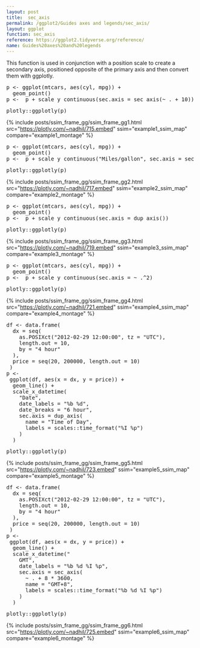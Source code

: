 ```yaml
---
layout: post
title:  sec_axis
permalink: /ggplot2/Guides axes and legends/sec_axis/
layout: ggplot
function: sec_axis
reference: https://ggplot2.tidyverse.org/reference/
name: Guides%20axes%20and%20legends
---
```


This function is used in conjunction with a position scale to create a secondary axis, positioned opposite of the primary axis and then convert them with ggplotly.








<pre class="mcode">
p <- ggplot(mtcars, aes(cyl, mpg)) +
  geom_point()
p <-  p + scale_y_continuous(sec.axis = sec_axis(~ . + 10))
</pre>


<pre class="mcode">
plotly::ggplotly(p)
</pre>

{% include posts/ssim_frame_gg/ssim_frame_gg1.html src="https://plotly.com/~nadhil/715.embed" ssim="example1_ssim_map" compare="example1_montage" %}







<pre class="mcode">
p <- ggplot(mtcars, aes(cyl, mpg)) +
  geom_point()
p <-  p + scale_y_continuous("Miles/gallon", sec.axis = sec_axis(~ . + 10, name = derive()))
</pre>


<pre class="mcode">
plotly::ggplotly(p)
</pre>

{% include posts/ssim_frame_gg/ssim_frame_gg2.html src="https://plotly.com/~nadhil/717.embed" ssim="example2_ssim_map" compare="example2_montage" %}







<pre class="mcode">
p <- ggplot(mtcars, aes(cyl, mpg)) +
  geom_point()
p <-  p + scale_y_continuous(sec.axis = dup_axis())
</pre>


<pre class="mcode">
plotly::ggplotly(p)
</pre>

{% include posts/ssim_frame_gg/ssim_frame_gg3.html src="https://plotly.com/~nadhil/719.embed" ssim="example3_ssim_map" compare="example3_montage" %}







<pre class="mcode">
p <- ggplot(mtcars, aes(cyl, mpg)) +
  geom_point()
p <-  p + scale_y_continuous(sec.axis = ~ .^2)
</pre>


<pre class="mcode">
plotly::ggplotly(p)
</pre>

{% include posts/ssim_frame_gg/ssim_frame_gg4.html src="https://plotly.com/~nadhil/721.embed" ssim="example4_ssim_map" compare="example4_montage" %}







<pre class="mcode">
df <- data.frame(
  dx = seq(
    as.POSIXct("2012-02-29 12:00:00", tz = "UTC"),
    length.out = 10,
    by = "4 hour"
  ),
  price = seq(20, 200000, length.out = 10)
 )
p <-    
 ggplot(df, aes(x = dx, y = price)) +
  geom_line() +
  scale_x_datetime(
    "Date",
    date_labels = "%b %d",
    date_breaks = "6 hour",
    sec.axis = dup_axis(
      name = "Time of Day",
      labels = scales::time_format("%I %p")
    )
  )
</pre>


<pre class="mcode">
plotly::ggplotly(p)
</pre>

{% include posts/ssim_frame_gg/ssim_frame_gg5.html src="https://plotly.com/~nadhil/723.embed" ssim="example5_ssim_map" compare="example5_montage" %}







<pre class="mcode">
df <- data.frame(
  dx = seq(
    as.POSIXct("2012-02-29 12:00:00", tz = "UTC"),
    length.out = 10,
    by = "4 hour"
  ),
  price = seq(20, 200000, length.out = 10)
 )
p <-    
 ggplot(df, aes(x = dx, y = price)) +
  geom_line() +
  scale_x_datetime("
    GMT",
    date_labels = "%b %d %I %p",
    sec.axis = sec_axis(
      ~ . + 8 * 3600,
      name = "GMT+8",
      labels = scales::time_format("%b %d %I %p")
    )
  )
</pre>


<pre class="mcode">
plotly::ggplotly(p)
</pre>

{% include posts/ssim_frame_gg/ssim_frame_gg6.html src="https://plotly.com/~nadhil/725.embed" ssim="example6_ssim_map" compare="example6_montage" %}



